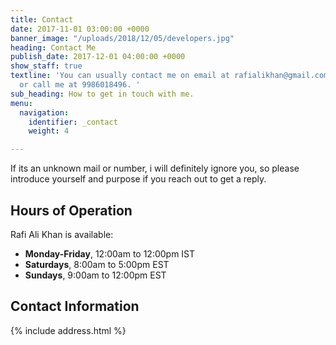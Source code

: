 ```yaml
---
title: Contact
date: 2017-11-01 03:00:00 +0000
banner_image: "/uploads/2018/12/05/developers.jpg"
heading: Contact Me
publish_date: 2017-12-01 04:00:00 +0000
show_staff: true
textline: 'You can usually contact me on email at rafialikhan@gmail.com or on WhatsApp
  or call me at 9986018496. '
sub_heading: How to get in touch with me.
menu:
  navigation:
    identifier: _contact
    weight: 4

---
```

If its an unknown mail or number, i will definitely ignore you, so please introduce yourself and purpose if you reach out to get a reply.

## Hours of Operation

Rafi Ali Khan is available:

* **Monday-Friday**, 12:00am to 12:00pm IST
* **Saturdays**, 8:00am to 5:00pm EST
* **Sundays**, 9:00am to 12:00pm EST

## Contact Information

{% include address.html %}